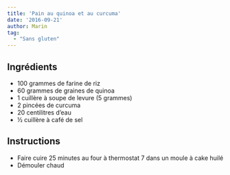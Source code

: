 ```yaml
---
title: 'Pain au quinoa et au curcuma'
date: '2016-09-21'
author: Marin
tag: 
  - "Sans gluten"
---
```

## Ingrédients
- 100 grammes de farine de riz
- 60 grammes de graines de quinoa
- 1 cuillère à soupe de levure (5 grammes)
- 2 pincées de curcuma
- 20 centilitres d’eau
- ½ cuillère à café de sel

## Instructions
- Faire cuire 25 minutes au four à thermostat 7 dans un moule à cake huilé
- Démouler chaud

